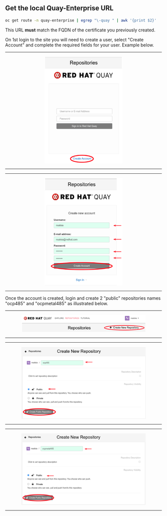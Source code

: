 
## Get the local Quay-Enterprise URL

```bash
oc get route -n quay-enterprise | egrep "\-quay " | awk '{print $2}'
```
This URL **must** match the FQDN of the certificate you previously created.

On 1st login to the site you will need to create a user, select "Create Account" and complete the required fields for your user. Example below.

---
<p align="center">
  <img src="quay-config-4.png" alt="drawing" width="250"/>
</p>

---



---
<p align="center">
  <img src="quay-config-5.png" alt="drawing" width="250"/>
</p>

---

Once the account is created, login and create 2 "public" repositories names "ocp485" and "ocpmetal485" as illustrated below.


---
<p align="center">
  <img src="quay-config-6.png" alt="drawing" width="400"/>
</p>

---

---
<p align="center">
  <img src="quay-config-7.png" alt="drawing" width="400"/>
</p>

---

---
<p align="center">
  <img src="quay-config-8.png" alt="drawing" width="400"/>
</p>

---
